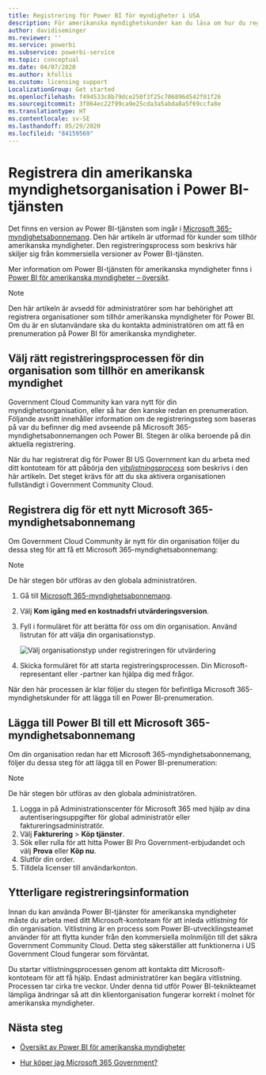 ```yaml
---
title: Registrering för Power BI för myndigheter i USA
description: För amerikanska myndighetskunder kan du läsa om hur du registrerar dig för Power BI för Government Community Cloud.
author: davidiseminger
ms.reviewer: ''
ms.service: powerbi
ms.subservice: powerbi-service
ms.topic: conceptual
ms.date: 04/07/2020
ms.author: kfollis
ms.custom: licensing support
LocalizationGroup: Get started
ms.openlocfilehash: f494533c8b79dce250f3f25c706896d542f01f26
ms.sourcegitcommit: 3f864ec22f99ca9e25cda3a5abda8a5f69ccfa8e
ms.translationtype: HT
ms.contentlocale: sv-SE
ms.lasthandoff: 05/29/2020
ms.locfileid: "84159569"
---
```

# <a name="enroll-your-us-government-organization-in-the-power-bi-service"></a>Registrera din amerikanska myndighetsorganisation i Power BI-tjänsten

Det finns en version av Power BI-tjänsten som ingår i [Microsoft 365-myndighetsabonnemang](https://www.microsoft.com/microsoft-365/government/compare-office-365-government-plans?rtc=1). Den här artikeln är utformad för kunder som tillhör amerikanska myndigheter. Den registreringsprocess som beskrivs här skiljer sig från kommersiella versioner av Power BI-tjänsten.

Mer information om Power BI-tjänsten för amerikanska myndigheter finns i [Power BI för amerikanska myndigheter – översikt](service-govus-overview.md).

> [!NOTE]
> Den här artikeln är avsedd för administratörer som har behörighet att registrera organisationer som tillhör amerikanska myndigheter för Power BI. Om du är en slutanvändare ska du kontakta administratören om att få en prenumeration på Power BI för amerikanska myndigheter.
> 
> 

## <a name="select-the-right-sign-up-process-for-your-us-government-organization"></a>Välj rätt registreringsprocessen för din organisation som tillhör en amerikansk myndighet

Government Cloud Community kan vara nytt för din myndighetsorganisation, eller så har den kanske redan en prenumeration. Följande avsnitt innehåller information om de registreringssteg som baseras på var du befinner dig med avseende på Microsoft 365-myndighetsabonnemangen och Power BI. Stegen är olika beroende på din aktuella registrering.

När du har registrerat dig för Power BI US Government kan du arbeta med ditt kontoteam för att påbörja den [*vitslistningsprocess*](#additional-signup-information) som beskrivs i den här artikeln. Det steget krävs för att du ska aktivera organisationen fullständigt i Government Community Cloud.

## <a name="sign-up-for-a-new-microsoft-365-government-plan"></a>Registrera dig för ett nytt Microsoft 365-myndighetsabonnemang

Om Government Cloud Community är nytt för din organisation följer du dessa steg för att få ett Microsoft 365-myndighetsabonnemang:

> [!NOTE]
> De här stegen bör utföras av den globala administratören.
>

1. Gå till [Microsoft 365-myndighetsabonnemang](https://products.office.com/government/office-365-web-services-for-government).
2. Välj **Kom igång med en kostnadsfri utvärderingsversion**.
3. Fyll i formuläret för att berätta för oss om din organisation. Använd listrutan för att välja din organisationstyp.

   ![Välj organisationstyp under registreringen för utvärdering](media/service-govus-signup/gcc-trial-signup.png)

4. Skicka formuläret för att starta registreringsprocessen. Din Microsoft-representant eller -partner kan hjälpa dig med frågor.

När den här processen är klar följer du stegen för befintliga Microsoft 365-myndighetskunder för att lägga till en Power BI-prenumeration.

## <a name="add-power-bi-to-a-microsoft-365-government-plan"></a>Lägga till Power BI till ett Microsoft 365-myndighetsabonnemang

Om din organisation redan har ett Microsoft 365-myndighetsabonnemang, följer du dessa steg för att lägga till en Power BI-prenumeration:

> [!NOTE]
> De här stegen bör utföras av den globala administratören.
> 
> 

1. Logga in på Administrationscenter för Microsoft 365 med hjälp av dina autentiseringsuppgifter för global administratör eller faktureringsadministratör.
2. Välj **Fakturering** > **Köp tjänster**.
4. Sök eller rulla för att hitta Power BI Pro Government-erbjudandet och välj **Prova** eller **Köp nu**.
5. Slutför din order.
6. Tilldela licenser till användarkonton.

## <a name="additional-signup-information"></a>Ytterligare registreringsinformation

Innan du kan använda Power BI-tjänster för amerikanska myndigheter måste du arbeta med ditt Microsoft-kontoteam för att inleda *vitlistning* för din organisation. Vitlistning är en process som Power BI-utvecklingsteamet använder för att flytta kunder från den kommersiella molnmiljön till det säkra Government Community Cloud. Detta steg säkerställer att funktionerna i US Government Cloud fungerar som förväntat. 

Du startar vitlistningsprocessen genom att kontakta ditt Microsoft-kontoteam för att få hjälp. Endast administratörer kan begära vitlistning. Processen tar cirka tre veckor. Under denna tid utför Power BI-teknikteamet lämpliga ändringar så att din klientorganisation fungerar korrekt i molnet för amerikanska myndigheter.


## <a name="next-steps"></a>Nästa steg

* [Översikt av Power BI för amerikanska myndigheter](service-govus-overview.md)
- [Hur köper jag Microsoft 365 Government?](https://docs.microsoft.com/office365/servicedescriptions/office-365-platform-service-description/office-365-us-government/microsoft-365-government-how-to-buy#how-do-i-buy-microsoft-365-government)